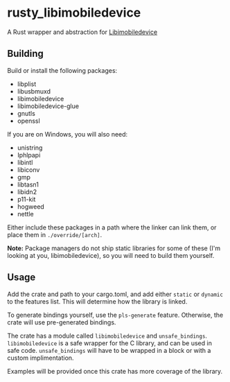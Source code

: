 # rusty_libimobiledevice
A Rust wrapper and abstraction for [Libimobiledevice](https://github.com/libimobiledevice/libimobiledevice)

## Building
Build or install the following packages:
- libplist
- libusbmuxd
- libimobiledevice
- libimobiledevice-glue
- gnutls
- openssl

If you are on Windows, you will also need:
- unistring
- Iphlpapi
- libintl
- libiconv
- gmp
- libtasn1
- libidn2
- p11-kit
- hogweed
- nettle

Either include these packages in a path where the linker can link them, or place them in ``./override/[arch]``.

**Note:** Package managers do not ship static libraries for some of these (I'm looking at you, libimobiledevice), 
so you will need to build them yourself.

## Usage
Add the crate and path to your cargo.toml, and add either ``static`` or ``dynamic`` to the features list. 
This will determine how the library is linked.

To generate bindings yourself, use the ``pls-generate`` feature. Otherwise, the crate will use pre-generated
bindings.

The crate has a module called ``libimobiledevice`` and ``unsafe_bindings``. ``libimobiledevice`` is a safe wrapper for the C library, and can be used in safe code.
``unsafe_bindings`` will have to be wrapped in a block or with a custom implimentation.

Examples will be provided once this crate has more coverage of the library.
